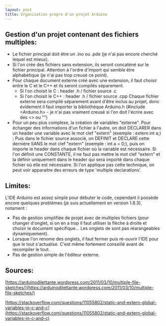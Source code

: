 ```yaml
---
layout: post
title: Organisation propre d'un projet Arduino
---
```


## Gestion d'un projet contenant des fichiers multiples:
  - Le fichier principal doit être un .ino ou .pde (je n'ai pas encore cherché lequel est mieux).
  - Si l'on crée des fichiers sans extension, ils seront concaténé sur le fichier principal. Attention à l'ordre d'import qui semble être 
    alphabétique (je n'ai pas trop creusé ce point).
  - Pour chaque document externe créé avec une extension, il faut choisir entre le C et le C++ et ils seront compilés séparement.
    + Si l'on choisit le C : header .h / fichier source .c
    + Si l'on choisit le C++ : header .h / fichier source .cpp
    Chaque fichier externe sera compilé séparement avant d'être inclus au projet, donc évidement il faut importer la bibliothèque Arduino.h 
    (#include <Arduino.h> - je n'ai pas vraiment creusé si l'on doit l'écrire avec des <> ou "")
  - Pour un peu plus complexe, la création de variables "externe". Pour échanger des informations d'un fichier à l'autre, on doit DECLARER 
    dans un header une variable avec le mot clef "extern" (exemple : extern int a;) ; Puis dans le fichier source associé, on DEFINIT et 
    DECLARE cette dernière SANS le mot clef "extern" (exemple : int a = 0;), puis on importe le header dans chaque fichier où la variable 
    est nécessaire. Si l'on définit une CONSTANTE, il ne faut pas mettre le mot clef "extern" et la définir uniquement dans le header qui 
    sera importé dans chaque fichier où elle est nécessaire. Si l'on applique pas cette technique, on peut voir apparaitre des erreurs de 
    type 'multiple declarations'.


## Limites:
L'IDE Arduino est assez simple pour débuter le code, cependant il possède encore quelques problèmes (je suis actuellement en version 1.8.3), 
notament :
 - Pas de gestion simplifiée de projet avec de multiples fichiers (pour changer d'onglet, si on en a trop il faut utiliser la flèche à 
 droite et choisir le document spécifique... Les onglets de sont pas réarangeables dynamiquement).
 - Lorsque l'on renome des onglets, il faut fermer puis ré-ouvrir l'IDE pour que le tout s'actualise. C'est même fortement conseillé 
 avant de recompiler le tout.
 - Pas de gestion simple de l'éditeur externe.
 
## Sources:

[https://arduinodilettante.wordpress.com/2011/03/10/multiple-file-sketches/](https://arduinodilettante.wordpress.com/2011/03/10/multiple-file-sketches/)

[https://stackoverflow.com/questions/11055802/static-and-extern-global-variables-in-c-and-c](https://stackoverflow.com/questions/11055802/static-and-extern-global-variables-in-c-and-c)

